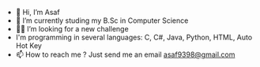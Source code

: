 - 👋 Hi, I’m Asaf
- 🌱 I’m currently studing my B.Sc in Computer Science 
- 🐱‍👤 I’m looking for a new challenge 
- I'm programming in several languages: C, C#, Java, Python, HTML, Auto Hot Key
- 📫 How to reach me ? 
    Just send me an email asaf9398@gmail.com

<!---
asaf9398/asaf9398 is a ✨ special ✨ repository because its `README.md` (this file) appears on your GitHub profile.
You can click the Preview link to take a look at your changes.
--->
